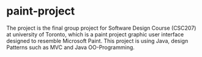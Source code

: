 # paint-project
The project is the final group project for Software Design Course (CSC207) at university of Toronto, which is a paint project graphic user interface designed to resemble Microsoft Paint. This project is using Java, design Patterns such as MVC and Java OO-Programming.
